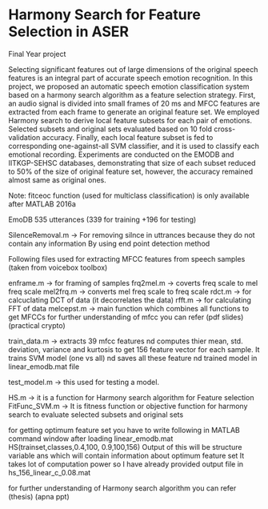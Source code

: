 # Harmony Search for Feature Selection in ASER
Final Year project


Selecting significant features out of large dimensions of the original speech features is an integral part of accurate speech emotion recognition. In this project, we proposed an automatic speech emotion classification system based on a harmony search algorithm as a feature selection strategy.
First, an audio signal is divided into small frames of 20 ms and MFCC features are extracted from each frame to generate an original feature set.
We employed Harmony search to derive local feature subsets for each pair of emotions. Selected subsets and original sets evaluated based on 10 fold cross-validation accuracy.
Finally, each local feature subset is fed to corresponding one-against-all SVM classifier, and it is used to classify each emotional recording.
Experiments are conducted on the EMODB and IITKGP-SEHSC databases, demonstrating that size of each subset reduced to 50% of the size of original feature set, however, the accuracy remained almost same as original ones.


Note: fitceoc function (used for multiclass classification) is only available after MATLAB 2016a


EmoDB 535 utterances (339 for training +196 for testing)


SilenceRemoval.m -> For removing silnce in uttrances because they do not contain any information
                    By using end point detection method


Following files used for extracting MFCC features from speech samples (taken from voicebox toolbox)


enframe.m	-> for framing of samples
frq2mel.m	-> coverts freq scale to mel freq scale
mel2frq.m	-> converts mel freq scale to freq scale
rdct.m -> for calcuclating DCT of data (it decorrelates the data)
rfft.m -> for calculating FFT of data
melcepst.m	-> main function which combines all functions to get MFCCs 
for further understanding of mfcc you can refer
(pdf slides)
(practical crypto)


train_data.m -> extracts 39 mfcc features nd computes thier mean, std. deviation, variance and kurtosis to get 156 feature vector for each sample. It trains SVM model (one vs all) nd saves all these feature nd trained model in linear_emodb.mat	file


test_model.m -> this used for testing a model.


HS.m -> it is a function for Harmony search algorithm for Feature selection
FitFunc_SVM.m -> It is fitness function or objective function for harmony search to evaluate selected subsets and original sets


for getting optimum feature set you have to write following in MATLAB command window after loading linear_emodb.mat
HS(trainset,classes,0.4,100, 0.9,100,156)
Output of this will be structure variable ans which will contain information about optimum feature set
It takes lot of computation power so I have already provided output file in hs_156_linear_c_0.08.mat 

for further understanding of Harmony search algorithm you can refer
(thesis)
(apna ppt)




